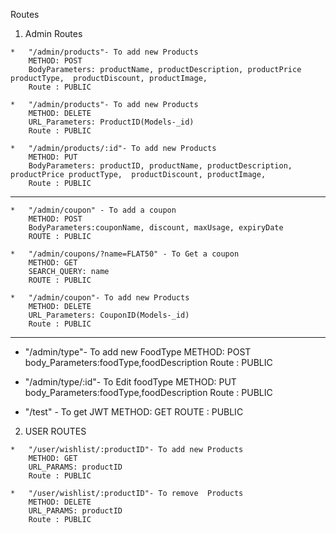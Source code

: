 Routes

1. Admin Routes
<!-- PRODUCTS ROUTES -->
<!-- ADD PRODUCTS -->
    *   "/admin/products"- To add new Products
        METHOD: POST
        BodyParameters: productName, productDescription, productPrice productType,  productDiscount, productImage,
        Route : PUBLIC

<!-- Delete Products -->
    *   "/admin/products"- To add new Products
        METHOD: DELETE
        URL_Parameters: ProductID(Models-_id)
        Route : PUBLIC

<!-- Edit Products -->
    *   "/admin/products/:id"- To add new Products
        METHOD: PUT
        BodyParameters: productID, productName, productDescription, productPrice productType,  productDiscount, productImage,
        Route : PUBLIC


---------------------------------------------------------------------------------
<!-- COUPON ROUTES -->
<!-- Add Coupon -->
    *   "/admin/coupon" - To add a coupon
        METHOD: POST
        BodyParameters:couponName, discount, maxUsage, expiryDate 
        ROUTE : PUBLIC
<!-- GET COUPON DETAILS -->
    *   "/admin/coupons/?name=FLAT50" - To Get a coupon
        METHOD: GET
        SEARCH_QUERY: name
        ROUTE : PUBLIC
<!-- Delete Coupon -->
    *   "/admin/coupon"- To add new Products
        METHOD: DELETE
        URL_Parameters: CouponID(Models-_id)
        Route : PUBLIC
---------------------------------------------------------------------------------
<!-- FOODTYPE ROUTES -->
<!-- ADD FOODTYPE -->
*   "/admin/type"- To add new FoodType
        METHOD: POST
        body_Parameters:foodType,foodDescription 
        Route : PUBLIC
<!-- EDIT FOODTYPE -->
*   "/admin/type/:id"- To Edit foodType
        METHOD: PUT
        body_Parameters:foodType,foodDescription 
        Route : PUBLIC


<!-- JWT Creation -->
*   "/test" - To get JWT
        METHOD: GET
        ROUTE : PUBLIC



2. USER ROUTES


<!-- ADD TO WISHLIST -->
    *   "/user/wishlist/:productID"- To add new Products
        METHOD: GET
        URL_PARAMS: productID
        Route : PUBLIC
<!-- Remove From Wishlist  -->
    
    *   "/user/wishlist/:productID"- To remove  Products
        METHOD: DELETE
        URL_PARAMS: productID
        Route : PUBLIC